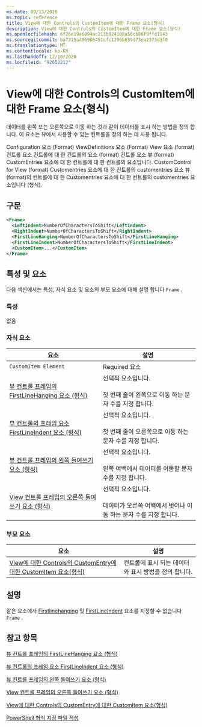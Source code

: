 ```yaml
---
ms.date: 09/13/2016
ms.topic: reference
title: View에 대한 Controls의 CustomItem에 대한 Frame 요소(형식)
description: View에 대한 Controls의 CustomItem에 대한 Frame 요소(형식)
ms.openlocfilehash: 6f26e19a6894ac213b924108a56cb80f9ffd1143
ms.sourcegitcommit: ba7315a496986451cfc1296b659d73ea2373d3f0
ms.translationtype: MT
ms.contentlocale: ko-KR
ms.lasthandoff: 12/10/2020
ms.locfileid: "92652212"
---
```

# <a name="frame-element-for-customitem-for-controls-for-view-format"></a>View에 대한 Controls의 CustomItem에 대한 Frame 요소(형식)

데이터를 왼쪽 또는 오른쪽으로 이동 하는 것과 같이 데이터를 표시 하는 방법을 정의 합니다. 이 요소는 뷰에서 사용할 수 있는 컨트롤을 정의 하는 데 사용 됩니다.

Configuration 요소 (Format) ViewDefinitions 요소 (Format) View 요소 (format) 컨트롤 요소 컨트롤에 대 한 컨트롤의 요소 (format) 컨트롤 요소 뷰 (format) CustomEntries 요소에 대 한 컨트롤에 대 한 컨트롤의 요소입니다. CustomControl for View (format) Customentries 요소에 대 한 컨트롤의 customentries 요소 뷰 (format)의 컨트롤에 대 한 Customentries 요소에 대 한 컨트롤의 customentries 요소입니다 (형식).

## <a name="syntax"></a>구문

```xml
<Frame>
  <LeftIndent>NumberOfCharactersToShift</LeftIndent>
  <RightIndent>NumberOfCharactersToShift</RightIndent>
  <FirstLineHanging>NumberOfCharactersToShift</FirstLineHanging>
  <FirstLineIndent>NumberOfCharactersToShift</FirstLineIndent>
  <CustomItem>...</CustomItem>
</Frame>
```

## <a name="attributes-and-elements"></a>특성 및 요소

다음 섹션에서는 특성, 자식 요소 및 요소의 부모 요소에 대해 설명 합니다 `Frame` .

### <a name="attributes"></a>특성

없음

### <a name="child-elements"></a>자식 요소

|요소|설명|
|-------------|-----------------|
|`CustomItem Element`|Required 요소|
|[뷰 컨트롤 프레임의 FirstLineHanging 요소 (형식)](./firstlinehanging-element-for-frame-for-controls-for-view-format.md)|선택적 요소입니다.<br /><br /> 첫 번째 줄이 왼쪽으로 이동 하는 문자 수를 지정 합니다.|
|[뷰 컨트롤의 프레임 요소 FirstLineIndent 요소 (형식)](./firstlineindent-element-for-frame-for-controls-for-view-format.md)|선택적 요소입니다.<br /><br /> 첫 번째 줄이 오른쪽으로 이동 하는 문자 수를 지정 합니다.|
|[뷰 컨트롤 프레임의 왼쪽 들여쓰기 요소 (형식)](./leftindent-element-for-frame-for-controls-for-view-format.md)|선택적 요소입니다.<br /><br /> 왼쪽 여백에서 데이터를 이동할 문자 수를 지정 합니다.|
|[View 컨트롤 프레임의 오른쪽 들여쓰기 요소 (형식)](./rightindent-element-for-frame-for-controls-for-view-format.md)|선택적 요소입니다.<br /><br /> 데이터가 오른쪽 여백에서 벗어나 이동 하는 문자 수를 지정 합니다.|

### <a name="parent-elements"></a>부모 요소

|요소|설명|
|-------------|-----------------|
|[View에 대한 Controls의 CustomEntry에 대한 CustomItem 요소(형식)](./customitem-element-for-customentry-for-controls-for-view-format.md)|컨트롤에 표시 되는 데이터와 표시 방법을 정의 합니다.|

## <a name="remarks"></a>설명

같은 요소에서 [Firstlinehanging](./firstlinehanging-element-for-frame-for-controls-for-view-format.md) 및 [FirstLineIndent](./firstlineindent-element-for-frame-for-controls-for-view-format.md) 요소를 지정할 수 없습니다 `Frame` .

## <a name="see-also"></a>참고 항목

[뷰 컨트롤 프레임의 FirstLineHanging 요소 (형식)](./firstlinehanging-element-for-frame-for-controls-for-view-format.md)

[뷰 컨트롤의 프레임 요소 FirstLineIndent 요소 (형식)](./firstlineindent-element-for-frame-for-controls-for-view-format.md)

[뷰 컨트롤 프레임의 왼쪽 들여쓰기 요소 (형식)](./leftindent-element-for-frame-for-controls-for-view-format.md)

[View 컨트롤 프레임의 오른쪽 들여쓰기 요소 (형식)](./rightindent-element-for-frame-for-controls-for-view-format.md)

[View에 대한 Controls의 CustomEntry에 대한 CustomItem 요소(형식)](./customitem-element-for-customentry-for-controls-for-view-format.md)

[PowerShell 형식 지정 파일 작성](./writing-a-powershell-formatting-file.md)
